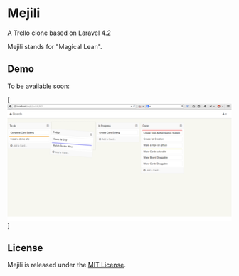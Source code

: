 Mejili
======

A Trello clone based on Laravel 4.2

Mejili stands for "Magical Lean".


Demo
----
To be available soon:


[![Screenshot](/public/assets/images/screenshot.png)]

License
-------
Mejili is released under the [MIT License](/LICENSE).

